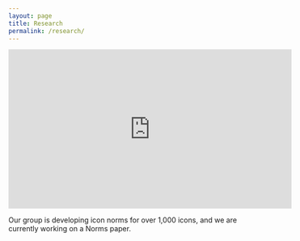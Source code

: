 ```yaml
---
layout: page
title: Research
permalink: /research/
---
```


<iframe width="560" height="315" src="https://www.youtube.com/embed/mdJ-clGt2jg?si=5m1sMreO5F7rdfqc" title="YouTube video player" frameborder="0" allow="accelerometer; autoplay; clipboard-write; encrypted-media; gyroscope; picture-in-picture; web-share" referrerpolicy="strict-origin-when-cross-origin" allowfullscreen></iframe>

Our group is developing icon norms for over 1,000 icons, and we are currently working on a Norms paper.
